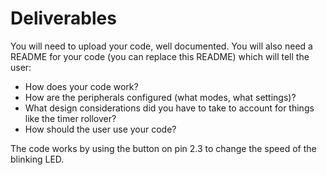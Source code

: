 # Deliverables
You will need to upload your code, well documented. You will also need a README for your code (you can replace this README) which will tell the user:
- How does your code work?
- How are the peripherals configured (what modes, what settings)?
- What design considerations did you have to take to account for things like the timer rollover?
- How should the user use your code?

The code works by using the button on pin 2.3 to change the speed of the blinking LED.
